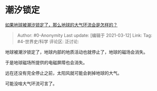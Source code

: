 # 潮汐锁定
[如果地球被潮汐锁定了，那么地球的大气环流会是怎样的？](https://www.zhihu.com/question/448870014/answer/1775237685)

> Author: #0-Anonymity
> Last update: [编辑于 2021-03-12]
> Link:
> Tag: #4-世界史/科学
> 评论区:
> 泛讨论:

地球被潮汐锁定了，地球内部的地质活动也就停止了，地球的磁场会消失。

于是地球磁场所提供的电磁屏障也会消失。

远在还没有完全停止之前，太阳风就可能会剥掉地球的大气。

可能没啥大气环流可言了。
